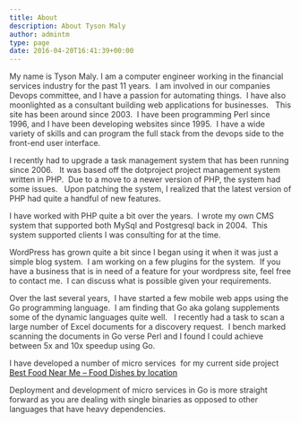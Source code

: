 ```yaml
---
title: About
description: About Tyson Maly
author: admintm
type: page
date: 2016-04-20T16:41:39+00:00
---
```

<p class="lead section-lead" style="color: #333333;">
  My name is Tyson Maly. I am a computer engineer working in the financial services industry for the past 11 years.  I am involved in our companies Devops committee, and I have a passion for automating things.  I have also moonlighted as a consultant building web applications for businesses.   This site has been around since 2003.  I have been programming Perl since 1996, and I have been developing websites since 1995.  I have a wide variety of skills and can program the full stack from the devops side to the front-end user interface.
</p>

<p class="lead section-lead" style="color: #333333;">
  I recently had to upgrade a task management system that has been running since 2006.   It was based off the dotproject project management system written in PHP.  Due to a move to a newer version of PHP, the system had some issues.   Upon patching the system, I realized that the latest version of PHP had quite a handful of new features.
</p>

<p class="lead section-lead" style="color: #333333;">
  I have worked with PHP quite a bit over the years.  I wrote my own CMS system that supported both MySql and Postgresql back in 2004.  This system supported clients I was consulting for at the time.
</p>

<p class="lead section-lead" style="color: #333333;">
  WordPress has grown quite a bit since I began using it when it was just a simple blog system.  I am working on a few plugins for the system.  If you have a business that is in need of a feature for your wordpress site, feel free to contact me.  I can discuss what is possible given your requirements.
</p>

<p class="lead section-lead" style="color: #333333;">
  Over the last several years,  I have started a few mobile web apps using the Go programming language.  I am finding that Go aka golang supplements some of the dynamic languages quite well.   I recently had a task to scan a large number of Excel documents for a discovery request.  I bench marked scanning the documents in Go verse Perl and I found I could achieve between 5x and 10x speedup using Go.
</p>

<p class="lead section-lead" style="color: #333333;">
  I have developed a number of micro services  for my current side project <a href="https://bestfoodnearme.com" target="_blank" rel="nofollow">Best Food Near Me &#8211; Food Dishes by location </a>
</p>

<p class="lead section-lead" style="color: #333333;">
  Deployment and development of micro services in Go is more straight forward as you are dealing with single binaries as opposed to other languages that have heavy dependencies.
</p>

